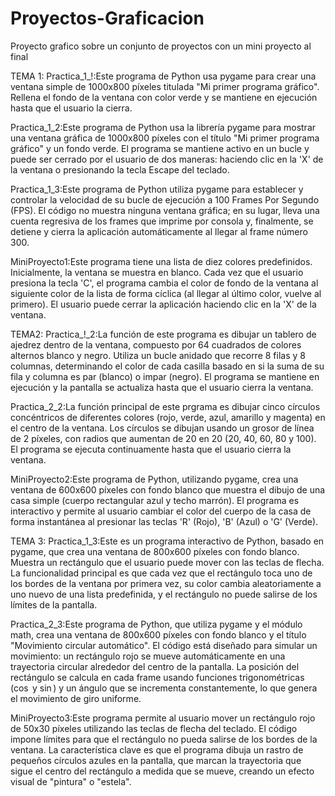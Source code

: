 # Proyectos-Graficacion
Proyecto grafico sobre un conjunto de proyectos con un mini proyecto al final

TEMA 1:
Practica_1_!:Este programa de Python usa pygame para crear una ventana simple de 1000x800 píxeles titulada "Mi primer programa gráfico". Rellena el fondo de la ventana con color verde y se mantiene en ejecución hasta que el usuario la cierra.

Practica_1_2:Este programa de Python usa la librería pygame para mostrar una ventana gráfica de 1000x800 píxeles con el título "Mi primer programa gráfico" y un fondo verde. El programa se mantiene activo en un bucle y puede ser cerrado por el usuario de dos maneras: haciendo clic en la 'X' de la ventana o presionando la tecla Escape del teclado.

Practica_1_3:Este programa de Python utiliza pygame para establecer y controlar la velocidad de su bucle de ejecución a 100 Frames Por Segundo (FPS). El código no muestra ninguna ventana gráfica; en su lugar, lleva una cuenta regresiva de los frames que imprime por consola y, finalmente, se detiene y cierra la aplicación automáticamente al llegar al frame número 300.

MiniProyecto1:Este programa tiene una lista de diez colores predefinidos. Inicialmente, la ventana se muestra en blanco. Cada vez que el usuario presiona la tecla 'C', el programa cambia el color de fondo de la ventana al siguiente color de la lista de forma cíclica (al llegar al último color, vuelve al primero). El usuario puede cerrar la aplicación haciendo clic en la 'X' de la ventana.

TEMA2:
Practica_!_2:La función de este programa es dibujar un tablero de ajedrez dentro de la ventana, compuesto por 64 cuadrados de colores alternos blanco y negro. Utiliza un bucle anidado que recorre 8 filas y 8 columnas, determinando el color de cada casilla basado en si la suma de su fila y columna es par (blanco) o impar (negro). El programa se mantiene en ejecución y la pantalla se actualiza hasta que el usuario cierra la ventana.

Practica_2_2:La función principal de este prgrama es dibujar cinco círculos concéntricos de diferentes colores (rojo, verde, azul, amarillo y magenta) en el centro de la ventana. Los círculos se dibujan usando un grosor de línea de 2 píxeles, con radios que aumentan de 20 en 20 (20, 40, 60, 80 y 100). El programa se ejecuta continuamente hasta que el usuario cierra la ventana.

MiniProyecto2:Este programa de Python, utilizando pygame, crea una ventana de 600x600 píxeles con fondo blanco que muestra el dibujo de una casa simple (cuerpo rectangular azul y techo marrón). El programa es interactivo y permite al usuario cambiar el color del cuerpo de la casa de forma instantánea al presionar las teclas 'R' (Rojo), 'B' (Azul) o 'G' (Verde).

TEMA 3:
Practica_1_3:Este es un programa interactivo de Python, basado en pygame, que crea una ventana de 800x600 píxeles con fondo blanco. Muestra un rectángulo que el usuario puede mover con las teclas de flecha. La funcionalidad principal es que cada vez que el rectángulo toca uno de los bordes de la ventana por primera vez, su color cambia aleatoriamente a uno nuevo de una lista predefinida, y el rectángulo no puede salirse de los límites de la pantalla.

Practica_2_3:Este programa de Python, que utiliza pygame y el módulo math, crea una ventana de 800x600 píxeles con fondo blanco y el título "Movimiento circular automático". El código está diseñado para simular un movimiento: un rectángulo rojo se mueve automáticamente en una trayectoria circular alrededor del centro de la pantalla. La posición del rectángulo se calcula en cada frame usando funciones trigonométricas ($\cos$ y $\sin$) y un ángulo que se incrementa constantemente, lo que genera el movimiento de giro uniforme.

MiniProyecto3:Este programa permite al usuario mover un rectángulo rojo de 50x30 píxeles utilizando las teclas de flecha del teclado. El código impone límites para que el rectángulo no pueda salirse de los bordes de la ventana. La característica clave es que el programa dibuja un rastro de pequeños círculos azules en la pantalla, que marcan la trayectoria que sigue el centro del rectángulo a medida que se mueve, creando un efecto visual de "pintura" o "estela".
